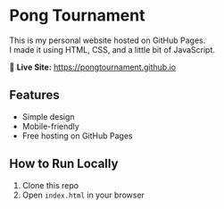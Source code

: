 # Pong Tournament

This is my personal website hosted on GitHub Pages.  
I made it using HTML, CSS, and a little bit of JavaScript.

🔗 **Live Site:** https://pongtournament.github.io  

## Features
- Simple design
- Mobile-friendly
- Free hosting on GitHub Pages

## How to Run Locally
1. Clone this repo
2. Open `index.html` in your browser
